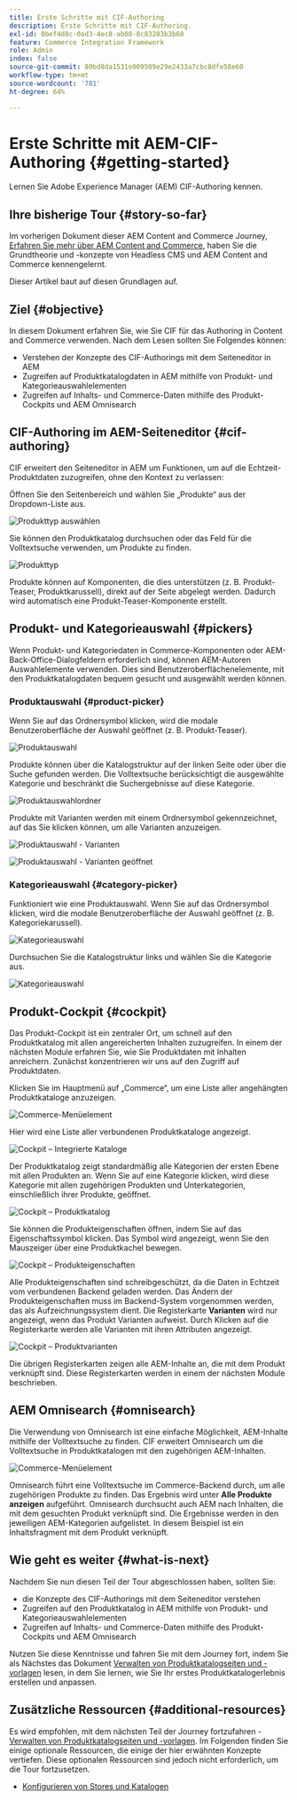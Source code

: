 ```yaml
---
title: Erste Schritte mit CIF-Authoring
description: Erste Schritte mit CIF-Authoring.
exl-id: 0bef4d8c-0ad3-4ec8-ab08-8c83203b3b68
feature: Commerce Integration Framework
role: Admin
index: false
source-git-commit: 80bd8da1531e009509e29e2433a7cbc8dfe58e60
workflow-type: tm+mt
source-wordcount: '781'
ht-degree: 64%

---
```



# Erste Schritte mit AEM-CIF-Authoring {#getting-started}

Lernen Sie Adobe Experience Manager (AEM) CIF-Authoring kennen.

## Ihre bisherige Tour {#story-so-far}

Im vorherigen Dokument dieser AEM Content and Commerce Journey, [Erfahren Sie mehr über AEM Content and Commerce](/help/commerce-cloud/cif-storefront/introduction.md), haben Sie die Grundtheorie und -konzepte von Headless CMS und AEM Content and Commerce kennengelernt.

Dieser Artikel baut auf diesen Grundlagen auf.

## Ziel {#objective}

In diesem Dokument erfahren Sie, wie Sie CIF für das Authoring in Content and Commerce verwenden. Nach dem Lesen sollten Sie Folgendes können:

* Verstehen der Konzepte des CIF-Authorings mit dem Seiteneditor in AEM
* Zugreifen auf Produktkatalogdaten in AEM mithilfe von Produkt- und Kategorieauswahlelementen
* Zugreifen auf Inhalts- und Commerce-Daten mithilfe des Produkt-Cockpits und AEM Omnisearch

## CIF-Authoring im AEM-Seiteneditor {#cif-authoring}

CIF erweitert den Seiteneditor in AEM um Funktionen, um auf die Echtzeit-Produktdaten zuzugreifen, ohne den Kontext zu verlassen:

Öffnen Sie den Seitenbereich und wählen Sie „Produkte“ aus der Dropdown-Liste aus.

![Produkttyp auswählen](assets/asset-finder-overview.png)

Sie können den Produktkatalog durchsuchen oder das Feld für die Volltextsuche verwenden, um Produkte zu finden.

![Produkttyp](assets/asset-finder-search.png)

Produkte können auf Komponenten, die dies unterstützen (z. B. Produkt-Teaser, Produktkarussell), direkt auf der Seite abgelegt werden. Dadurch wird automatisch eine Produkt-Teaser-Komponente erstellt.

## Produkt- und Kategorieauswahl {#pickers}

Wenn Produkt- und Kategoriedaten in Commerce-Komponenten oder AEM-Back-Office-Dialogfeldern erforderlich sind, können AEM-Autoren Auswahlelemente verwenden. Dies sind Benutzeroberflächenelemente, mit den Produktkatalogdaten bequem gesucht und ausgewählt werden können.

### Produktauswahl {#product-picker}

Wenn Sie auf das Ordnersymbol klicken, wird die modale Benutzeroberfläche der Auswahl geöffnet (z. B. Produkt-Teaser).

![Produktauswahl](assets/product-picker-open.png)

Produkte können über die Katalogstruktur auf der linken Seite oder über die Suche gefunden werden. Die Volltextsuche berücksichtigt die ausgewählte Kategorie und beschränkt die Suchergebnisse auf diese Kategorie.

![Produktauswahlordner](assets/product-picker-folders.png)

Produkte mit Varianten werden mit einem Ordnersymbol gekennzeichnet, auf das Sie klicken können, um alle Varianten anzuzeigen.

![Produktauswahl - Varianten](assets/product-picker-variants.png)

![Produktauswahl - Varianten geöffnet](assets/product-picker-variants-open.png)

### Kategorieauswahl {#category-picker}

Funktioniert wie eine Produktauswahl. Wenn Sie auf das Ordnersymbol klicken, wird die modale Benutzeroberfläche der Auswahl geöffnet (z. B. Kategoriekarussell).

![Kategorieauswahl](assets/category-picker-open.png)

Durchsuchen Sie die Katalogstruktur links und wählen Sie die Kategorie aus.

![Kategorieauswahl](assets/category-picker-folders.png)

## Produkt-Cockpit {#cockpit}

Das Produkt-Cockpit ist ein zentraler Ort, um schnell auf den Produktkatalog mit allen angereicherten Inhalten zuzugreifen. In einem der nächsten Module erfahren Sie, wie Sie Produktdaten mit Inhalten anreichern. Zunächst konzentrieren wir uns auf den Zugriff auf Produktdaten.

Klicken Sie im Hauptmenü auf „Commerce“, um eine Liste aller angehängten Produktkataloge anzuzeigen.

![Commerce-Menüelement](assets/commerce-menu-item.png)

Hier wird eine Liste aller verbundenen Produktkataloge angezeigt.

![Cockpit – Integrierte Kataloge](assets/cockpit-Integrated-catalogs.png)

Der Produktkatalog zeigt standardmäßig alle Kategorien der ersten Ebene mit allen Produkten an. Wenn Sie auf eine Kategorie klicken, wird diese Kategorie mit allen zugehörigen Produkten und Unterkategorien, einschließlich ihrer Produkte, geöffnet.

![Cockpit – Produktkatalog](assets/cockpit-product-catalog.png)

Sie können die Produkteigenschaften öffnen, indem Sie auf das Eigenschaftssymbol klicken. Das Symbol wird angezeigt, wenn Sie den Mauszeiger über eine Produktkachel bewegen.

![Cockpit – Produkteigenschaften](assets/cockpit-properties.png)

Alle Produkteigenschaften sind schreibgeschützt, da die Daten in Echtzeit vom verbundenen Backend geladen werden. Das Ändern der Produkteigenschaften muss im Backend-System vorgenommen werden, das als Aufzeichnungssystem dient. Die Registerkarte **Varianten** wird nur angezeigt, wenn das Produkt Varianten aufweist. Durch Klicken auf die Registerkarte werden alle Varianten mit ihren Attributen angezeigt.

![Cockpit – Produktvarianten](assets/cockpit-properties-variants.png)

Die übrigen Registerkarten zeigen alle AEM-Inhalte an, die mit dem Produkt verknüpft sind. Diese Registerkarten werden in einem der nächsten Module beschrieben.

## AEM Omnisearch {#omnisearch}

Die Verwendung von Omnisearch ist eine einfache Möglichkeit, AEM-Inhalte mithilfe der Volltextsuche zu finden. CIF erweitert Omnisearch um die Volltextsuche in Produktkatalogen mit den zugehörigen AEM-Inhalten.

![Commerce-Menüelement](assets/omnisearch.png)

Omnisearch führt eine Volltextsuche im Commerce-Backend durch, um alle zugehörigen Produkte zu finden. Das Ergebnis wird unter **Alle Produkte anzeigen** aufgeführt. Omnisearch durchsucht auch AEM nach Inhalten, die mit dem gesuchten Produkt verknüpft sind. Die Ergebnisse werden in den jeweiligen AEM-Kategorien aufgelistet. In diesem Beispiel ist ein Inhaltsfragment mit dem Produkt verknüpft.

## Wie geht es weiter {#what-is-next}

Nachdem Sie nun diesen Teil der Tour abgeschlossen haben, sollten Sie:

* die Konzepte des CIF-Authorings mit dem Seiteneditor verstehen
* Zugreifen auf den Produktkatalog in AEM mithilfe von Produkt- und Kategorieauswahlelementen
* Zugreifen auf Inhalts- und Commerce-Daten mithilfe des Produkt-Cockpits und AEM Omnisearch

Nutzen Sie diese Kenntnisse und fahren Sie mit dem Journey fort, indem Sie als Nächstes das Dokument [Verwalten von Produktkatalogseiten und -vorlagen](/help/commerce-cloud/cif-storefront/commerce-journeys/aem-commerce-content-author/catalog-templates.md) lesen, in dem Sie lernen, wie Sie Ihr erstes Produktkatalogerlebnis erstellen und anpassen.

## Zusätzliche Ressourcen {#additional-resources}

Es wird empfohlen, mit dem nächsten Teil der Journey fortzufahren - [Verwalten von Produktkatalogseiten und -vorlagen](/help/commerce-cloud/cif-storefront/commerce-journeys/aem-commerce-content-author/catalog-templates.md). Im Folgenden finden Sie einige optionale Ressourcen, die einige der hier erwähnten Konzepte vertiefen. Diese optionalen Ressourcen sind jedoch nicht erforderlich, um die Tour fortzusetzen.

* [Konfigurieren von Stores und Katalogen](/help/commerce-cloud/cif-storefront/getting-started.md#catalog)
